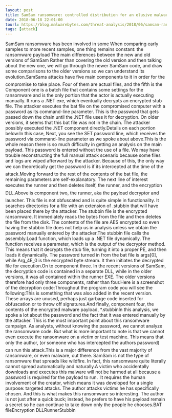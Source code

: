 ```yaml
---
layout: post
title: SamSam ransomware: controlled distribution for an elusive malware June 18, 2018 - SamSam ransomware is a unique malware for its explicit human interaction on selected targets and care to erase most of its tracks.CONTINUE READING
date: 2018-06-18 22:01:00
tourl: https://blog.malwarebytes.com/threat-analysis/2018/06/samsam-ransomware-controlled-distribution/
tags: [attack]
---
```

SamSam ransomware has been involved in some When comparing early samples to more recent samples, one thing remains constant: the ransomware payload The main differences between the new and old versions of SamSam Rather than covering the old version and then talking about the new one, we will go through the newer SamSam code, and draw some comparisons to the older versions so we can understand its evolution.SamSams attacks have five main components to it in order for the compromise to take place. Four of them are actual files, and the fifth is the Component one is a batch file that contains some settings for the ransomware and is the only portion that the actor is actually executing manually. It runs a .NET exe, which eventually decrypts an encrypted stub file. The attacker executes the bat file on the compromised computer with a password as its command-line parameter. This is the password that gets passed down the chain until the .NET file uses it for decryption. On older versions, it seems that this bat file was not in the chain. The attacker possibly executed the .NET component directly.Details on each portion below:In this case, Next, you see the SET password line, which receives the password via command-line parameter as we spoke about above.This is the whole reason there is so much difficulty in getting an analysis on the main payload. This password is entered without the use of a file. We may have trouble reconstructing the full manual attack scenario because some files and logs are wiped afterward by the attacker. Because of this, the only way we can theoretically get the password is if its intercepted at the time of the attack.Moving forward to the rest of the contents of the bat file, the remaining parameters are self-explanatory. The next line of interest executes the runner and then deletes itself, the runner, and the encryption DLL.Above is component two, the runner, aka the payload decryptor and launcher. This file is not obfuscated and is quite simple in functionality. It searches directories for a file with an extension of .stubbin that will have been placed there by the attacker. The stubbin file is the encrypted ransomware. It immediately reads the bytes from the file and then deletes the file from the disk. The contents of the file are AES encrypted so even having the stubbin file does not help us in analysis unless we obtain the password manually entered by the attacker.The stubbin file calls the assembly.Load function, which loads up a .NET file dynamically. The function receives a parameter, which is the output of the decryptor method. This means that it decrypts the stub file, turning it into a proper PE, and then loads it dynamically. The password turned in from the bat file is args[0], while Arg_4E_0 is the encrypted byte stream. It then initiates the decrypted file for execution.On to component three. In the recent versions of SamSam, the decryption code is contained in a separate DLL, while in the older versions, it was all contained within the runner EXE. The older versions therefore had only three components, rather than four.Here is a screenshot of the decryption code:Throughout the program code you will see the following:This is something that was also added in the recent version. These arrays are unused, perhaps just garbage code inserted for obfuscation or to throw off signatures.And finally, component four, the contents of the encrypted malware payload, *.stubbinIn this analysis, we spoke a lot about the password and the fact that it was entered manually by the attacker. This is the most important point about this ransomware campaign. As analysts, without knowing the password, we cannot analyze the ransomware code. But what is more important to note is that we cannot even execute the ransomware on a victim or test machine. This means that only the author, (or someone who has intercepted the authors password) can run this attack.This is a major difference from the vast majority of ransomware, or even malware, out there. SamSam is not the type of ransomware that spreads like wildfire. In fact, this ransomware quite literally cannot spread automatically and naturally.A victim who accidentally downloads and executes this malware will not be harmed at all because a password is required for the payload to run.  It requires the human involvement of the creator, which means it was developed for a single purpose: targeted attacks. The author attacks victims he has specifically chosen. And this is what makes this ransomware so interesting. The author is not just after a quick buck; instead, he prefers to have his payload remain a secret so he can continue to take down only the people he chooses.BAT fileEncryption DLLRunnerStubbin